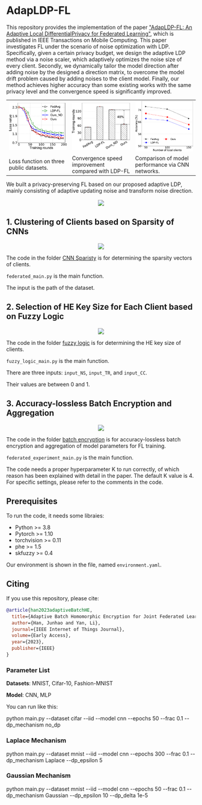 # AdapLDP-FL

<!-- start intro -->

This repository provides the implementation of the paper ["AdapLDP-FL: An Adaptive Local DifferentialPrivacy for Federated Learning"](https://10.1109/TMC.2024.3374789), which is published in IEEE Transactions on Mobile Computing. This paper investigates FL under the scenario of noise optimization with LDP. Specifically, given a certain privacy budget, we design the adaptive LDP method via a noise scaler, which adaptively optimizes the noise size of every client. Secondly, we dynamically tailor the model direction after adding noise by the designed a direction matrix, to overcome the model drift problem caused by adding noises to the client model. Finally, our method achieves higher accuracy than some existing works with the same privacy level and the convergence speed is significantly improved.

<table>
  <tr>
    <td width="25%"><img src="Fig/github_loss76.png" width="300"></td>
    <td width="25%"><img src="Fig/githubspeed83.png" width="300"></td>
    <td width="25%"><img src="Fig/githubacc103.png" width="300" ></td>
  </tr>
  <tr>
    <td width="25%">Loss function on three public datasets.</td>
    <td width="25%">Convergence speed improvement compared with LDP-FL</td>
    <td width="25%">Comparison of model performance via CNN networks.</td>
  </tr>
</table>


We built a privacy-preserving FL based on our proposed adaptive LDP, mainly consisting of adaptive updating noise and transform noise direction. 

<p align="center">
<img src="fig/framework.jpg" align="center" width="85%"/>
</p>

<!-- end intro -->

## 1. Clustering of Clients based on Sparsity of CNNs

<!-- start sparsity -->

<p align="center">
<img src="fig/sparsity.jpg" align="center" width="40%"/>
</p>

The code in the folder [CNN Sparisty](https://github.com/liyan2015/AdaptiveBatchHE/tree/main/CNN%20Sparisty) is for determining the sparsity vectors of clients.

`federated_main.py` is the main function.

The input is the path of the dataset.

<!-- end sparsity -->

## 2. Selection of HE Key Size for Each Client based on Fuzzy Logic

<!-- start fuzzy -->

<p align="center">
<img src="fig/fuzzyworkflow.jpg" align="center" width="100%"/>
</p>

The code in the folder [fuzzy logic](https://github.com/liyan2015/AdaptiveBatchHE/tree/main/fuzzy%20logic) is for determining the HE key size of clients.

`fuzzy_logic_main.py` is the main function.

There are three inputs: `input_NS`, `input_TR`, and `input_CC`.

Their values are between 0 and 1.

<!-- end fuzzy -->

## 3. Accuracy-lossless Batch Encryption and Aggregation

<!-- start batch -->

<p align="center">
<img src="fig/batchencry_server_client.jpg" align="center" width="100%"/>
</p>

The code in the folder [batch encryption](https://github.com/liyan2015/AdaptiveBatchHE/tree/main/batch%20encryption) is for accuracy-lossless batch encryption and aggregation of model parameters for FL training.

`federated_experiment_main.py` is the main function.

The code needs a proper hyperparameter K to run correctly, of which reason has been explained with detail in the paper. The default K value is 4. For specific settings, please refer to the comments in the code.

<!-- end batch -->

## Prerequisites

To run the code, it needs some libraies:

- Python >= 3.8
- Pytorch >= 1.10
- torchvision >= 0.11
- phe >= 1.5
- skfuzzy >= 0.4

Our environment is shown in the file, named `environment.yaml`.

## Citing

<!-- start citation -->

If you use this repository, please cite:
```bibtex
@article{han2023adaptiveBatchHE,
  title={Adaptive Batch Homomorphic Encryption for Joint Federated Learning in Cross-Device Scenarios},
  author={Han, Junhao and Yan, Li},
  journal={IEEE Internet of Things Journal},
  volume={Early Access},
  year={2023},
  publisher={IEEE}
}
```

<!-- end citation -->



### Parameter List

**Datasets**: MNIST, Cifar-10, Fashion-MNIST

**Model**: CNN, MLP

You can run like this:

python main.py --dataset cifar --iid --model cnn --epochs 50 --frac 0.1 --dp_mechanism no_dp

### Laplace Mechanism
python main.py --dataset mnist --iid --model cnn --epochs 300 --frac 0.1 --dp_mechanism Laplace --dp_epsilon 5

### Gaussian Mechanism
python main.py --dataset mnist --iid --model cnn --epochs 50 --frac 0.1 --dp_mechanism Gaussian --dp_epsilon 10 --dp_delta 1e-5

  
